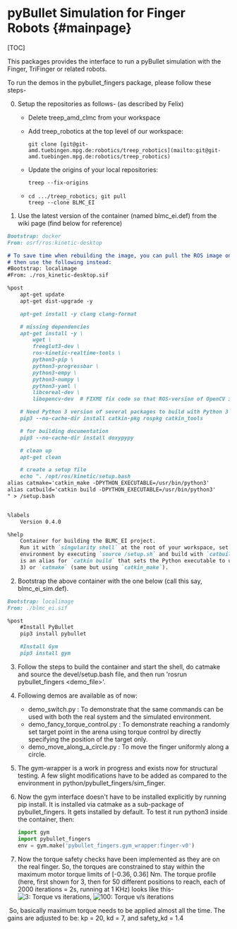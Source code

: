 # pyBullet Simulation for Finger Robots {#mainpage}

[TOC]

This packages provides the interface to run a pyBullet simulation with the
Finger, TriFinger or related robots.

To run the demos in the pybullet_fingers package, please follow these steps-

0. Setup the repositories as follows- (as described by Felix)

   * Delete treep_amd_clmc from your workspace

   * Add treep_robotics at the top level of our workspace:

     ```
     git clone [git@git-amd.tuebingen.mpg.de:robotics/treep_robotics](mailto:git@git-amd.tuebingen.mpg.de:robotics/treep_robotics)
     ```

   * Update the origins of your local repositories:

     ```
     treep --fix-origins
     ```

   *     cd .../treep_robotics; git pull
         treep --clone BLMC_EI


1. Use the latest version of the container (named blmc_ei.def) from the wiki
   page (find below for reference)

  ~~~~markdown
  Bootstrap: docker
  From: osrf/ros:kinetic-desktop

  # To save time when rebuilding the image, you can pull the ROS image once and
  # then use the following instead:
  #Bootstrap: localimage
  #From: ./ros_kinetic-desktop.sif

  %post
      apt-get update
      apt-get dist-upgrade -y

      apt-get install -y clang clang-format

      # missing dependencies
      apt-get install -y \
          wget \
          freeglut3-dev \
          ros-kinetic-realtime-tools \
          python3-pip \
          python3-progressbar \
          python3-empy \
          python3-numpy \
          python3-yaml \
          libcereal-dev \
          libopencv-dev  # FIXME fix code so that ROS-version of OpenCV is used

      # Need Python 3 version of several packages to build with Python 3
      pip3 --no-cache-dir install catkin-pkg rospkg catkin_tools

      # for building documentation
      pip3 --no-cache-dir install doxypypy

      # clean up
      apt-get clean

      # create a setup file
      echo ". /opt/ros/kinetic/setup.bash
  alias catmake='catkin_make -DPYTHON_EXECUTABLE=/usr/bin/python3'
  alias catbuild='catkin build -DPYTHON_EXECUTABLE=/usr/bin/python3'
  " > /setup.bash


  %labels
      Version 0.4.0

  %help
      Container for building the BLMC_EI project.
      Run it with `singularity shell` at the root of your workspace, set up the
      environment by executing `source /setup.sh` and build with `catbuild` (which
      is an alias for `catkin build` that sets the Python executable to use Python
      3) or `catmake` (same but using `catkin_make`).
  ~~~~

  2. Bootstrap the above container with the one below (call this say,
     blmc_ei_sim.def).

~~~~markdown
Bootstrap: localimage
From: ./blmc_ei.sif

%post
    #Install PyBullet
    pip3 install pybullet

    #Install Gym
    pip3 install gym
~~~~

  3. Follow the steps to build the container and start the shell, do catmake and
     source the devel/setup.bash file, and then run 'rosrun pybullet_fingers <demo_file>'.

  4. Following demos are available as of now:
     * demo_switch.py : To demonstrate that the same commands can be used with
     both the real system and the simulated environment.
     * demo_fancy_torque_control.py : To demonstrate reaching a randomly set
     target point in the arena using torque control by directly specifying the
     position of the target only.
     * demo_move_along_a_circle.py : To move the finger uniformly along a circle.

5. The gym-wrapper is a work in progress and exists now for structural testing. A few slight modifications have to be added as compared to the environment in  python/pybullet_fingers/sim_finger.

6. Now the gym interface doesn't have to be installed explicitly by running pip install. It is installed via catmake as a sub-package of pybullet_fingers. It gets installed by default. To test it run python3 inside the container, then:

   ```python
   import gym
   import pybullet_fingers
   env = gym.make('pybullet_fingers.gym_wrapper:finger-v0')
   ```

7.  Now the torque safety checks have been implemented as they are on the real finger. So, the torques are constrained to stay within the maximum motor torque limits of [-0.36, 0.36] Nm. The torque profile (here, first shown for 3, then for 50 different positions to reach, each of 2000 iterations = 2s, running at 1 KHz)  looks like this-
   ![3: Torque vs iterations](https://git-amd.tuebingen.mpg.de/robotics/pybullet_fingers/blob/sjoshi/sim_wip/docs/torque_check.png), ![100: Torque v/s iterations](https://git-amd.tuebingen.mpg.de/robotics/pybullet_fingers/blob/sjoshi/sim_wip/docs/torque100.png)

   ​	So, basically maximum torque needs to be applied almost all the time. The gains are adjusted to be:  kp = 20, kd = 7, and safety_kd = 1.4
